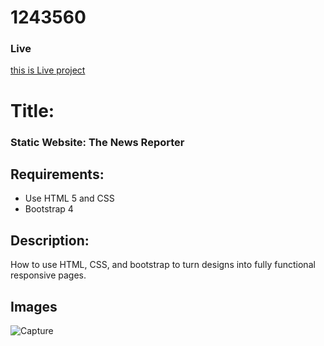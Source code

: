 # 1243560
### Live 

[this is Live project](https://mostafiz9900.github.io/1243560/)


# Title:
### Static Website: The News Reporter

## Requirements:
- Use HTML 5 and CSS
- Bootstrap 4
## Description:
How to use HTML, CSS, and bootstrap to turn designs into fully functional responsive pages.

## Images 

![Capture](https://user-images.githubusercontent.com/38970298/55007820-49e95900-4f9d-11e9-8b6f-7ec14945c1c7.PNG)

